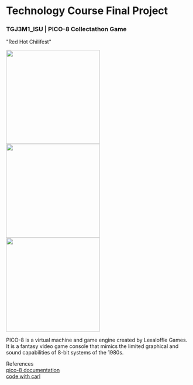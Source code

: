 # Technology Course Final Project
### TGJ3M1_ISU | PICO-8 Collectathon Game
"Red Hot Chilifest" 


<img height="256px" src="https://user-images.githubusercontent.com/75395781/213599927-516eb1b8-ff3c-4d98-8788-a3522168741f.png"> <img height="256px" src="https://user-images.githubusercontent.com/75395781/213601054-49d3a505-9522-4e8d-8c02-32adab4f324e.png"> <img height="256px" src="https://user-images.githubusercontent.com/75395781/213599748-d6c5e788-7f42-40c8-8256-3e06a5e38259.gif">

PICO-8 is a virtual machine and game engine created by Lexaloffle Games. It is a fantasy video game console that mimics the limited graphical and sound capabilities of 8-bit systems of the 1980s. 

References<br>
[pico-8 documentation](https://www.lexaloffle.com/pico-8.php?page=resources)<br>
[code with carl](https://www.youtube.com/@codewithcarl8778)
